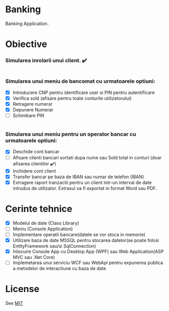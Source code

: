 # Banking
Banking Application.

# Obiective

### Simularea inrolarii unui client. ✔️
#
###  Simularea unui meniu de bancomat cu urmatoarele optiuni:
- [x]	Introducere CNP pentru identificare user si PIN pentru autentificare
- [x]	Verifica sold (afisare pentru toate conturile utilizatorului)
- [x]	Retragere numerar
- [x]	Depunere Numerar
- [ ]	Schimbare PIN
#
###	Simularea unui meniu pentru un operator bancar cu urmatoarele optiuni:
- [x]	Deschide cont bancar
- [ ]	Afisare clienti bancari sortati dupa nume sau Sold total in conturi (doar afisarea clientilor ✔️)
- [x]	Inchidere cont client
- [x]	Transfer bancar pe baza de IBAN sau numar de telefon (IBAN)
- [x]	Extragere raport tranzactii pentru un client intr-un interval de date intrudus de utilizator. Extrasul va fi exportat in format Word sau PDF. 

# Cerinte tehnice

- [x]	Modelul de date (Class Library)
- [ ]	Meniu (Console Application)
- [ ]	Implementare operatii bancare(datele se vor stoca in memorie)
- [x]	Utilizare baza de date MSSQL pentru stocarea datelor(se poate folosi EntityFramework sau/si SqlConnection)
- [x]	Inlocuire Console App cu Desktop App (WPF) sau Web Application(ASP MVC sau .Net Core)
- [ ]	Implemetarea unui serviciu WCF sau WebApi pentru expunerea publica a metodelor de interactiune cu baza de date

# License
See [MIT](https://github.com/t-rolfin/Result/blob/main/LICENSE) 
